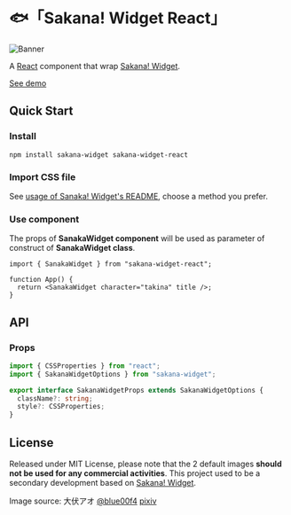 # 🐟「Sakana! Widget React」

![Banner](https://socialify.git.ci/p-toy-factory/sakana-widget-react/image?font=KoHo&forks=1&issues=1&logo=https%3A%2F%2Fraw.githubusercontent.com%2Fdsrkafuu%2Fsakana-widget%2Fmain%2Fsrc%2Fcharacters%2Fchisato.png&name=1&pattern=Formal%20Invitation&pulls=1&stargazers=1&theme=Auto)

A [React](https://react.dev/) component that wrap [Sakana! Widget](https://github.com/dsrkafuu/sakana-widget).

[See demo](https://sakana-widget-react.vercel.app/)

## Quick Start

### Install

```
npm install sakana-widget sakana-widget-react
```

### Import CSS file

See [usage of Sanaka! Widget's README](https://github.com/dsrkafuu/sakana-widget/tree/main?tab=readme-ov-file#usage), choose a method you prefer.

### Use component

The props of **SanakaWidget component** will be used as parameter of construct of **SanakaWidget class**.

```tsx
import { SanakaWidget } from "sakana-widget-react";

function App() {
  return <SanakaWidget character="takina" title />;
}
```

## API

### Props

```ts
import { CSSProperties } from "react";
import { SakanaWidgetOptions } from "sakana-widget";

export interface SakanaWidgetProps extends SakanaWidgetOptions {
  className?: string;
  style?: CSSProperties;
}
```

## License

Released under MIT License, please note that the 2 default images **should not be used for any commercial activities**. This project used to be a secondary development based on [Sakana! Widget](https://github.com/dsrkafuu/sakana-widget).

Image source: 大伏アオ [@blue00f4](https://twitter.com/blue00f4) [pixiv](https://pixiv.me/aoiroblue1340)

